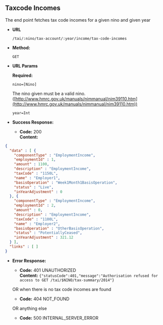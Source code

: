 Taxcode Incomes
----------------
  The end point fetches tax code incomes for a given nino and given year
  
* **URL**

  `/tai/:nino/tax-account/:year/income/tax-code-incomes`

* **Method:**
  
  `GET`
  
*  **URL Params**

   **Required:**
 
   `nino=[Nino]` 
   
   The nino given must be a valid nino. ([http://www.hmrc.gov.uk/manuals/nimmanual/nim39110.htm](http://www.hmrc.gov.uk/manuals/nimmanual/nim39110.htm))

   `year=Int`

* **Success Response:**

  * **Code:** 200 <br />
    **Content:** 

```json
{
  "data" : [ {
    "componentType" : "EmploymentIncome",
    "employmentId" : 1,
    "amount" : 1100,
    "description" : "EmploymentIncome",
    "taxCode" : "1150L",
    "name" : "Employer1",
    "basisOperation" : "Week1Month1BasisOperation",
    "status" : "Live",
    "inYearAdjustment" : 0
  }, {
    "componentType" : "EmploymentIncome",
    "employmentId" : 2,
    "amount" : 0,
    "description" : "EmploymentIncome",
    "taxCode" : "1100L",
    "name" : "Employer2",
    "basisOperation" : "OtherBasisOperation",
    "status" : "PotentiallyCeased",
    "inYearAdjustment" : 321.12
  } ],
  "links" : [ ]
}
```
 
* **Error Response:**

  * **Code:** 401 UNAUTHORIZED <br />
    **Content:** `{"statusCode":401,"message":"Authorisation refused for access to GET /tai/$NINO/tax-summary/2014"}`

  OR when there is no tax code incomes are found

  * **Code:** 404 NOT_FOUND <br />
  
  OR anything else
  
  * **Code:** 500 INTERNAL_SERVER_ERROR <br />


